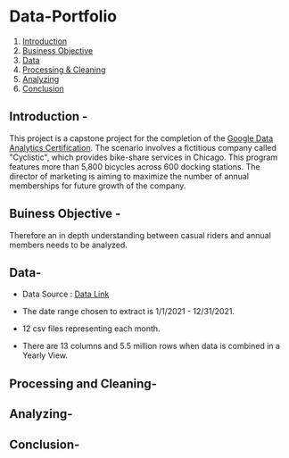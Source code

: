 # Data-Portfolio

1. [Introduction](README.md#introduction)
2. [Business Objective](README.md#business-objective)
3. [Data](README.md#Data)
4. [Processing & Cleaning](README.md#processing-&-cleaning)
5. [Analyzing](README.md#analyzing)
6. [Conclusion](README.md#conclusion)


## Introduction - 
  This project is a capstone project for the completion of the [Google Data Analytics Certification](https://www.coursera.org/account/accomplishments/professional-cert/AHR8TAZNRZGJ). The scenario involves a fictitious company called "Cyclistic", which provides bike-share services in Chicago. This program features more than 5,800 bicycles across 600 docking stations. The director of marketing is aiming to maximize the number of annual memberships for future growth of the company. 
  
## Buiness Objective - 
  Therefore an in depth understanding between casual riders and annual members needs to be analyzed. 






## Data-
* Data Source : [Data Link](https://divvy-tripdata.s3.amazonaws.com/index.html)

* The date range chosen to extract is 1/1/2021 - 12/31/2021. 

* 12 csv files representing each month.

* There are 13 columns and 5.5 million rows when data is combined in a Yearly View. 


## Processing and Cleaning-



## Analyzing- 


## Conclusion- 
